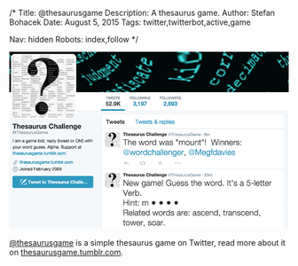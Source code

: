 /*
Title: @thesaurusgame
Description: A thesaurus game.
Author: Stefan Bohacek
Date: August 5, 2015
Tags: twitter,twitterbot,active,game

Nav: hidden
Robots: index,follow
*/

[![](/content/bots/twitterbots/images/thesaurusgame.png)](https://twitter.com/thesaurusgame)

[@thesaurusgame](https://twitter.com/thesaurusgame) is a simple thesaurus game on Twitter, read more about it on [thesaurusgame.tumblr.com](http://thesaurusgame.tumblr.com/).